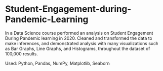 # Student-Engagement-during-Pandemic-Learning

In a Data Science course performed an analysis on Student Engagement During Pandemic learning in 2020. Cleaned and transformed the data to make inferences, and demonstrated analysis with many visualizations such as Bar Graphs, Line Graphs, and Histograms, throughout the dataset of 100,000 results.

Used: Python, Pandas, NumPy, Matplotlib, Seaborn
